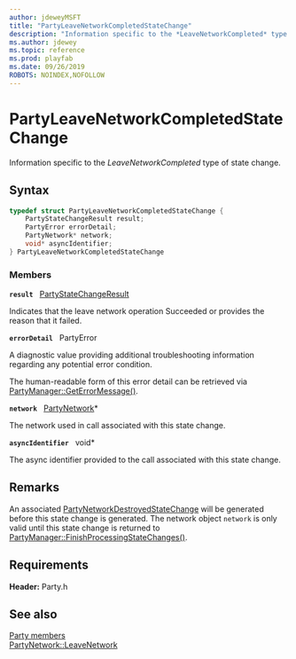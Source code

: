 ```yaml
---
author: jdeweyMSFT
title: "PartyLeaveNetworkCompletedStateChange"
description: "Information specific to the *LeaveNetworkCompleted* type of state change."
ms.author: jdewey
ms.topic: reference
ms.prod: playfab
ms.date: 09/26/2019
ROBOTS: NOINDEX,NOFOLLOW
---
```


# PartyLeaveNetworkCompletedStateChange  

Information specific to the *LeaveNetworkCompleted* type of state change.  

## Syntax  
  
```cpp
typedef struct PartyLeaveNetworkCompletedStateChange {  
    PartyStateChangeResult result;  
    PartyError errorDetail;  
    PartyNetwork* network;  
    void* asyncIdentifier;  
} PartyLeaveNetworkCompletedStateChange  
```
  
### Members  
  
**`result`** &nbsp; [PartyStateChangeResult](../enums/partystatechangeresult.md)  
  
Indicates that the leave network operation Succeeded or provides the reason that it failed.
  
**`errorDetail`** &nbsp; PartyError  
  
A diagnostic value providing additional troubleshooting information regarding any potential error condition.
  
The human-readable form of this error detail can be retrieved via [PartyManager::GetErrorMessage()](../classes/PartyManager/methods/partymanager_geterrormessage.md).
  
**`network`** &nbsp; [PartyNetwork](../classes/PartyNetwork/partynetwork.md)*  
  
The network used in call associated with this state change.
  
**`asyncIdentifier`** &nbsp; void*  
  
The async identifier provided to the call associated with this state change.
  
## Remarks  
  
An associated [PartyNetworkDestroyedStateChange](partynetworkdestroyedstatechange.md) will be generated before this state change is generated. The network object ```network``` is only valid until this state change is returned to [PartyManager::FinishProcessingStateChanges()](../classes/PartyManager/methods/partymanager_finishprocessingstatechanges.md).
  
## Requirements  
  
**Header:** Party.h
  
## See also  
[Party members](../party_members.md)  
[PartyNetwork::LeaveNetwork](../classes/PartyNetwork/methods/partynetwork_leavenetwork.md)
  
  

